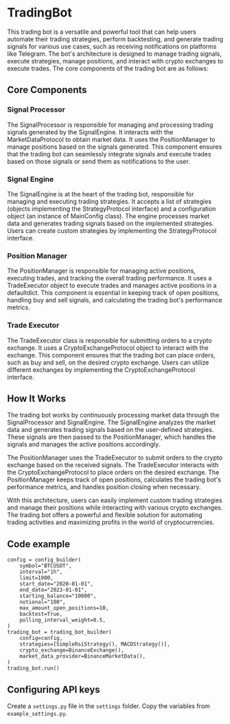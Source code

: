 # TradingBot

This trading bot is a versatile and powerful tool that can help users automate their trading strategies, perform backtesting, and generate trading signals for various use cases, such as receiving notifications on platforms like Telegram. The bot's architecture is designed to manage trading signals, execute strategies, manage positions, and interact with crypto exchanges to execute trades. The core components of the trading bot are as follows:

## Core Components

### Signal Processor

The SignalProcessor is responsible for managing and processing trading signals generated by the SignalEngine. It interacts with the MarketDataProtocol to obtain market data. It uses the PositionManager to manage positions based on the signals generated. This component ensures that the trading bot can seamlessly integrate signals and execute trades based on those signals or send them as notifications to the user.

### Signal Engine

The SignalEngine is at the heart of the trading bot, responsible for managing and executing trading strategies. It accepts a list of strategies (objects implementing the StrategyProtocol interface) and a configuration object (an instance of MainConfig class). The engine processes market data and generates trading signals based on the implemented strategies. Users can create custom strategies by implementing the StrategyProtocol interface.

### Position Manager

The PositionManager is responsible for managing active positions, executing trades, and tracking the overall trading performance. It uses a TradeExecutor object to execute trades and manages active positions in a defaultdict. This component is essential in keeping track of open positions, handling buy and sell signals, and calculating the trading bot's performance metrics.

### Trade Executor

The TradeExecutor class is responsible for submitting orders to a crypto exchange. It uses a CryptoExchangeProtocol object to interact with the exchange. This component ensures that the trading bot can place orders, such as buy and sell, on the desired crypto exchange. Users can utilize different exchanges by implementing the CryptoExchangeProtocol interface.

## How It Works

The trading bot works by continuously processing market data through the SignalProcessor and SignalEngine. The SignalEngine analyzes the market data and generates trading signals based on the user-defined strategies. These signals are then passed to the PositionManager, which handles the signals and manages the active positions accordingly.

The PositionManager uses the TradeExecutor to submit orders to the crypto exchange based on the received signals. The TradeExecutor interacts with the CryptoExchangeProtocol to place orders on the desired exchange. The PositionManager keeps track of open positions, calculates the trading bot's performance metrics, and handles position closing when necessary.

With this architecture, users can easily implement custom trading strategies and manage their positions while interacting with various crypto exchanges. The trading bot offers a powerful and flexible solution for automating trading activities and maximizing profits in the world of cryptocurrencies.

## Code example

```
config = config_builder(
    symbol="BTCUSDT",
    interval="1h",
    limit=1000,
    start_date="2020-01-01",
    end_date="2023-01-01",
    starting_balance="10000",
    notional="100",
    max_amount_open_positions=10,
    backtest=True,
    polling_interval_weight=0.5,
)
trading_bot = trading_bot_builder(
    config=config,
    strategies=[SimpleRsiStrategy(), MACDStrategy()],
    crypto_exchange=BinanceExchange(),
    market_data_provider=BinanceMarketData(),
)
trading_bot.run()
```

## Configuring API keys

Create a `settings.py` file in the `settings` folder. Copy the variables from `example_settings.py`.

